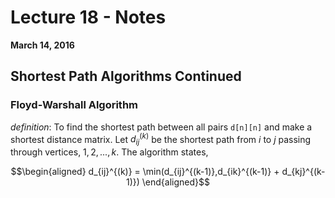 # Lecture 18 - Notes  

**March 14, 2016**  

## Shortest Path Algorithms Continued

### Floyd-Warshall Algorithm

_definition_: To find the shortest path between all pairs `d[n][n]` and make a shortest distance matrix. Let $d_{ij}^{(k)}$ be the shortest path from $i$ to $j$ passing through vertices, $1,2,...,k$. The algorithm states,

$$\begin{aligned}
    d_{ij}^{(k)} = \min(d_{ij}^{(k-1)},d_{ik}^{(k-1)} + d_{kj}^{(k-1)})
\end{aligned}$$
